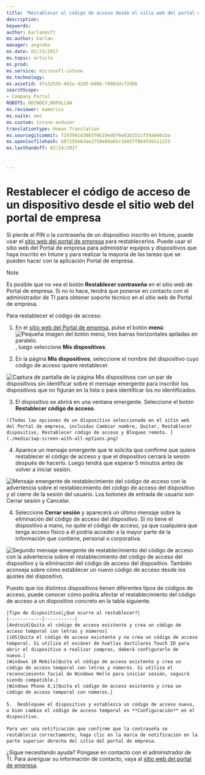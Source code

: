 ```yaml
---
title: "Restablecer el código de acceso desde el sitio web del portal de empresa | Microsoft Docs"
description: 
keywords: 
author: barlanmsft
ms.author: barlan
manager: angrobe
ms.date: 02/23/2017
ms.topic: article
ms.prod: 
ms.service: microsoft-intune
ms.technology: 
ms.assetid: 4fa3255b-9d1e-42d5-bd8b-70963dcf2d86
searchScope:
- Company Portal
ROBOTS: NOINDEX,NOFOLLOW
ms.reviewer: mamoriss
ms.suite: ems
ms.custom: intune-enduser
translationtype: Human Translation
ms.sourcegitcommit: f293901d3865f0b10ed876e83b151cf59a046cba
ms.openlocfilehash: 68725bb63ae2750e89a03c16027f8b4fd9111255
ms.lasthandoff: 02/24/2017


---
```


# <a name="how-to-reset-your-device-passcode-from-the-company-portal-website"></a>Restablecer el código de acceso de un dispositivo desde el sitio web del portal de empresa

Si pierde el PIN o la contraseña de un dispositivo inscrito en Intune, puede usar el [sitio web del portal de empresa](http://portal.manage.microsoft.com) para restablecerlos. Puede usar el sitio web del Portal de empresa para administrar equipos y dispositivos que haya inscrito en Intune y para realizar la mayoría de las tareas que se pueden hacer con la aplicación Portal de empresa.

> [!NOTE]
> Es posible que no vea el botón **Restablecer contraseña** en el sitio web de Portal de empresa. Si no lo hace, tendrá que ponerse en contacto con el administrador de TI para obtener soporte técnico en el sitio web de Portal de empresa.

Para restablecer el código de acceso:

1.    En el [sitio web del Portal de empresa](http://portal.manage.microsoft.com), pulse el botón __menú__ ![Pequeña imagen del botón menú, tres barras horizontales apiladas en paralelo.](/Intune/whats-new/media/CP_hamburger_menu.png), luego seleccione __Mis dispositivos__.

2. En la página __Mis dispositivos__, seleccione el nombre del dispositivo cuyo código de acceso quiere restablecer.

  ![Captura de pantalla de la página Mis dispositivos con un par de dispositivos sin identificar sobre el mensaje emergente para inscribir los dispositivos que no figuran en la lista o para identificar los no identificados.](./media/macOS_enroll_002_tap_here_banner.png)

3.    El dispositivo se abrirá en una ventana emergente. Seleccione el botón **Restablecer código de acceso**.

    ![Todas las opciones de un dispositivo seleccionado en el sitio web del Portal de empresa, incluidas Cambiar nombre, Quitar, Restablecer dispositivo, Restablecer código de acceso y Bloqueo remoto. ](./media/iwp-screen-with-all-options.png)

4.  Aparece un mensaje emergente que le solicita que confirme que quiere restablecer el código de acceso y que el dispositivo cerrará la sesión después de hacerlo. Luego tendrá que esperar 5 minutos antes de volver a iniciar sesión.

  ![Mensaje emergente de restablecimiento del código de acceso con la advertencia sobre el restablecimiento del código de acceso del dispositivo y el cierre de la sesión del usuario. Los botones de entrada de usuario son Cerrar sesión y Cancelar.](./media/iwp-reset-passcode-popup.png)

4.  Seleccione **Cerrar sesión** y aparecerá un último mensaje sobre la eliminación del código de acceso del dispositivo. Si no tiene el dispositivo a mano, no quite el código de acceso, ya que cualquiera que tenga acceso físico a él podría acceder a la mayor parte de la información que contiene, personal o corporativa.

  ![Segundo mensaje emergente de restablecimiento del código de acceso con la advertencia sobre el restablecimiento del código de acceso del dispositivo y la eliminación del código de acceso del dispositivo. También aconseja sobre cómo establecer un nuevo código de acceso desde los ajustes del dispositivo.](./media/iwp-reset-passcode-2nd-popup.png)


Puesto que los distintos dispositivos tienen diferentes tipos de códigos de acceso, puede conocer cómo podría afectar el restablecimiento del código de acceso a un dispositivo concreto en la tabla siguiente. 

    |Tipo de dispositivo|¿Qué ocurre al restablecer?|
    |------------|-----------|
    |Android|Quita el código de acceso existente y crea un código de acceso temporal con letras y números|
    |iOS|Quita el código de acceso existente y no crea un código de acceso temporal. Si utiliza el escáner de huellas dactilares Touch ID para abrir el dispositivo o realizar compras, deberá configurarlo de nuevo.|
    |Windows 10 Mobile|Quita el código de acceso existente y crea un código de acceso temporal con letras y números. Si utiliza el reconocimiento facial de Windows Hello para iniciar sesión, seguirá siendo compatible.|
    |Windows Phone 8,1|Quita el código de acceso existente y crea un código de acceso temporal con números.|

    5.  Desbloquee el dispositivo y establezca un código de acceso nuevo, o bien cambie el código de acceso temporal en **Configuración** en el dispositivo.

    Para ver una notificación que confirme que la contraseña se restableció correctamente, haga clic en la marca de notificación en la parte superior derecha del sitio del portal de empresa.

¿Sigue necesitando ayuda? Póngase en contacto con el administrador de TI. Para averiguar su información de contacto, vaya al [sitio web del portal de empresa](http://portal.manage.microsoft.com).


